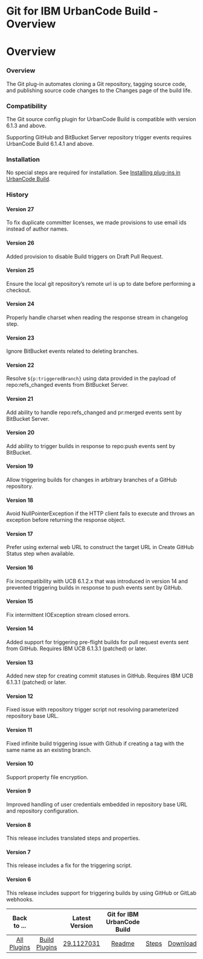 
Git for IBM UrbanCode Build - Overview
======================================

# Overview



### Overview





The Git plug-in automates cloning a Git repository, tagging source code, and publishing source code changes to the Changes page of the build life.


### Compatibility


The Git source config plugin for UrbanCode Build is compatible with version 6.1.3 and above.


Supporting GitHub and BitBucket Server repository trigger events requires UrbanCode Build 6.1.4.1 and above.


### Installation


No special steps are required for installation. See [Installing plug-ins in UrbanCode Build](http://www-01.ibm.com/support/knowledgecenter/#!/SS8NMD_6.1.0/com.ibm.ucbuild.doc/topics/plugin_ch.html "Installing plug-ins in UrbanCode Build").


### History


#### Version 27


To fix duplicate committer licenses, we made provisions to use email ids instead of author names.


#### Version 26


Added provision to disable Build triggers on Draft Pull Request.


#### Version 25


 Ensure the local git repository’s remote url is up to date before performing a checkout.


#### Version 24


Properly handle charset when reading the response stream in changelog step.


#### Version 23


Ignore BitBucket events related to deleting branches.


#### Version 22


Resolve ``${p:triggeredBranch}`` using data provided in the payload of repo:refs\_changed events from BitBucket Server.


#### Version 21


Add ability to handle repo:refs\_changed and pr:merged events sent by BitBucket Server.


#### Version 20


Add ability to trigger builds in response to repo:push events sent by BitBucket.


#### Version 19


Allow triggering builds for changes in arbitrary branches of a GitHub repository.


#### Version 18


Avoid NullPointerException if the HTTP client fails to execute and throws an exception before returning the response object.


#### Version 17


Prefer using external web URL to construct the target URL in Create GitHub Status step when available.


#### Version 16


Fix incompatibility with UCB 6.1.2.x that was introduced in version 14 and prevented triggering builds in response to push events sent by GitHub.


#### Version 15


Fix intermittent IOException stream closed errors.


#### Version 14


Added support for triggering pre-flight builds for pull request events sent from GitHub. Requires IBM UCB 6.1.3.1 (patched) or later.


#### Version 13


Added new step for creating commit statuses in GitHub. Requires IBM UCB 6.1.3.1 (patched) or later.


#### Version 12


Fixed issue with repository trigger script not resolving parameterized repository base URL.


#### Version 11


Fixed infinite build triggering issue with Github if creating a tag with the same name as an existing branch.


#### Version 10


Support property file encryption.


#### Version 9


Improved handling of user credentials embedded in repository base URL and repository configuration.


#### Version 8


This release includes translated steps and properties.


#### Version 7


This release includes a fix for the triggering script.


#### Version 6


This release includes support for triggering builds by using GitHub or GitLab webhooks.




|Back to ...||Latest Version|Git for IBM UrbanCode Build |||
| :---: | :---: | :---: | :---: | :---: | :---: |
|[All Plugins](../../index.md)|[Build Plugins](../README.md)|[29.1127031](https://raw.githubusercontent.com/UrbanCode/IBM-UCB-PLUGINS/main/files/Git/Git-29.1127031.zip)|[Readme](README.md)|[Steps](steps.md)|[Downloads](downloads.md)|
